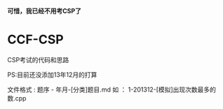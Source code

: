 **可惜，我已经不用考CSP了**


# CCF-CSP
CSP考试的代码和思路

PS:目前还没添加13年12月的打算

文件格式 : 题序 - 年月-[分类]题目.md
如 ： 1-201312-[模拟]出现次数最多的数.cpp
